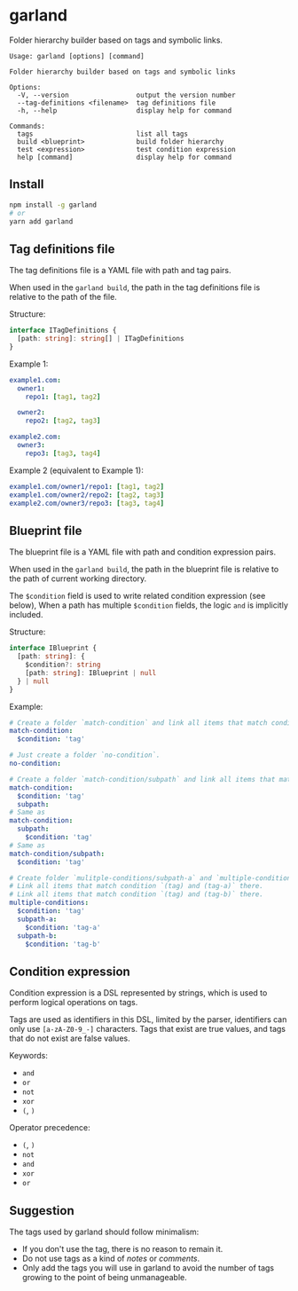 # garland
Folder hierarchy builder based on tags and symbolic links.

```
Usage: garland [options] [command]

Folder hierarchy builder based on tags and symbolic links

Options:
  -V, --version                 output the version number
  --tag-definitions <filename>  tag definitions file
  -h, --help                    display help for command

Commands:
  tags                          list all tags
  build <blueprint>             build folder hierarchy
  test <expression>             test condition expression
  help [command]                display help for command
```

## Install
```sh
npm install -g garland
# or
yarn add garland
```

## Tag definitions file
The tag definitions file is a YAML file with path and tag pairs.

When used in the `garland build`,
the path in the tag definitions file is relative to the path of the file.

Structure:
```ts
interface ITagDefinitions {
  [path: string]: string[] | ITagDefinitions
}
```

Example 1:
```yaml
example1.com:
  owner1:
    repo1: [tag1, tag2]

  owner2:
    repo2: [tag2, tag3]

example2.com:
  owner3:
    repo3: [tag3, tag4]
```

Example 2 (equivalent to Example 1):
```yaml
example1.com/owner1/repo1: [tag1, tag2]
example1.com/owner2/repo2: [tag2, tag3]
example2.com/owner3/repo3: [tag3, tag4]
```

## Blueprint file
The blueprint file is a YAML file with path and condition expression pairs.

When used in the `garland build`,
the path in the blueprint file is relative to the path of current working directory.

The `$condition` field is used to write related condition expression (see below),
When a path has multiple `$condition` fields,
the logic `and` is implicitly included.

Structure:
```ts
interface IBlueprint {
  [path: string]: {
    $condition?: string
    [path: string]: IBlueprint | null 
  } | null
}
```

Example:
```yaml
# Create a folder `match-condition` and link all items that match condition `tag` there.
match-condition:
  $condition: 'tag'

# Just create a folder `no-condition`.
no-condition:

# Create a folder `match-condition/subpath` and link all items that match condition `tag` there.
match-condition:
  $condition: 'tag'
  subpath:
# Same as
match-condition:
  subpath:
    $condition: 'tag'
# Same as
match-condition/subpath:
  $condition: 'tag'

# Create folder `mulitple-conditions/subpath-a` and `multiple-conditions/subpath-b`.
# Link all items that match condition `(tag) and (tag-a)` there.
# Link all items that match condition `(tag) and (tag-b)` there.
multiple-conditions:
  $condition: 'tag'
  subpath-a:
    $condition: 'tag-a'
  subpath-b:
    $condition: 'tag-b'
```

## Condition expression
Condition expression is a DSL represented by strings,
which is used to perform logical operations on tags.

Tags are used as identifiers in this DSL,
limited by the parser,
identifiers can only use `[a-zA-Z0-9_-]` characters.
Tags that exist are true values,
and tags that do not exist are false values.

Keywords:
- `and`
- `or`
- `not`
- `xor`
- `(`, `)`

Operator precedence:
- `(`, `)`
- `not`
- `and`
- `xor`
- `or`

## Suggestion
The tags used by garland should follow minimalism:
- If you don't use the tag, there is no reason to remain it.
- Do not use tags as a kind of *notes* or *comments*.
- Only add the tags you will use in garland to avoid the number of tags growing to the point of being unmanageable.
